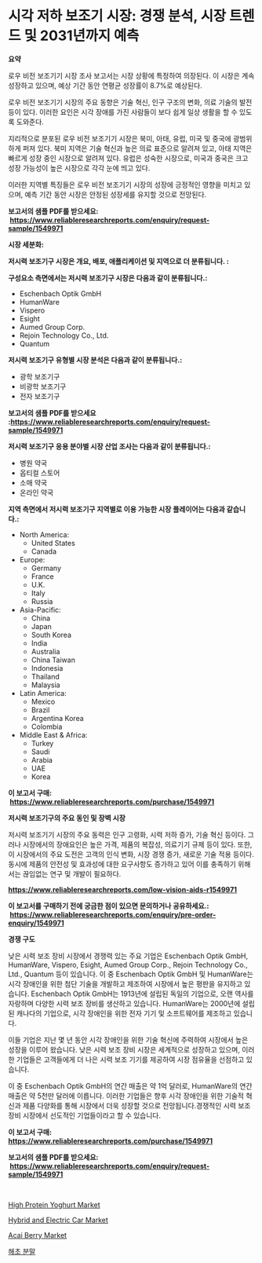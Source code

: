 <p><h1>시각 저하 보조기 시장: 경쟁 분석, 시장 트렌드 및 2031년까지 예측</h1></p><p><strong>요약</strong></p>
<p><p>로우 비전 보조기기 시장 조사 보고서는 시장 상황에 특정하여 의장된다. 이 시장은 계속 성장하고 있으며, 예상 기간 동안 연평균 성장률이 8.7%로 예상된다.</p><p>로우 비전 보조기기 시장의 주요 동향은 기술 혁신, 인구 구조의 변화, 의료 기술의 발전 등이 있다. 이러한 요인은 시각 장애를 가진 사람들이 보다 쉽게 일상 생활을 할 수 있도록 도와준다.</p><p>지리적으로 분포된 로우 비전 보조기기 시장은 북미, 아태, 유럽, 미국 및 중국에 광범위하게 퍼져 있다. 북미 지역은 기술 혁신과 높은 의료 표준으로 알려져 있고, 아태 지역은 빠르게 성장 중인 시장으로 알려져 있다. 유럽은 성숙한 시장으로, 미국과 중국은 크고 성장 가능성이 높은 시장으로 각각 눈에 띄고 있다.</p><p>이러한 지역별 특징들은 로우 비전 보조기기 시장의 성장에 긍정적인 영향을 미치고 있으며, 예측 기간 동안 시장은 안정된 성장세를 유지할 것으로 전망된다.</p></p>
<p><strong>보고서의 샘플 PDF를 받으세요: &nbsp;<a href="https://www.reliableresearchreports.com/enquiry/request-sample/1549971">https://www.reliableresearchreports.com/enquiry/request-sample/1549971</a></strong></p>
<p><strong>시장 세분화:</strong></p>
<p><strong> 저시력 보조기구 시장은 개요, 배포, 애플리케이션 및 지역으로 더 분류됩니다. :</strong></p>
<p><strong>구성요소 측면에서는 저시력 보조기구 시장은 다음과 같이 분류됩니다.:</strong></p>
<p><ul><li>Eschenbach Optik GmbH</li><li>HumanWare</li><li>Vispero</li><li>Esight</li><li>Aumed Group Corp.</li><li>Rejoin Technology Co., Ltd.</li><li>Quantum</li></ul></p>
<p><strong> 저시력 보조기구 유형별 시장 분석은 다음과 같이 분류됩니다.:</strong></p>
<p><ul><li>광학 보조기구</li><li>비광학 보조기구</li><li>전자 보조기구</li></ul></p>
<p><strong>보고서의 샘플 PDF를 받으세요 :<a href="https://www.reliableresearchreports.com/enquiry/request-sample/1549971">https://www.reliableresearchreports.com/enquiry/request-sample/1549971</a></strong></p>
<p><strong> 저시력 보조기구 응용 분야별 시장 산업 조사는 다음과 같이 분류됩니다.:</strong></p>
<p><ul><li>병원 약국</li><li>옵티컬 스토어</li><li>소매 약국</li><li>온라인 약국</li></ul></p>
<p><strong>지역 측면에서 저시력 보조기구 지역별로 이용 가능한 시장 플레이어는 다음과 같습니다.:</strong></p>
<p><ul>
    <li>
        North America:
        <ul>
            <li>United States</li>
            <li>Canada</li>
        </ul>
    </li>
    <li>
        Europe:
        <ul>
            <li>Germany</li>
            <li>France</li>
            <li>U.K.</li>
            <li>Italy</li>
            <li>Russia</li>
        </ul>
    </li>
    <li>
        Asia-Pacific:
        <ul>
            <li>China</li>
            <li>Japan</li>
            <li>South Korea</li>
            <li>India</li>
            <li>Australia</li>
            <li>China Taiwan</li>
            <li>Indonesia</li>
            <li>Thailand</li>
            <li>Malaysia</li>
        </ul>
    </li>
    <li>
        Latin America:
        <ul>
            <li>Mexico</li>
            <li>Brazil</li>
            <li>Argentina Korea</li>
            <li>Colombia</li>
        </ul>
    </li>
    <li>
        Middle East & Africa:
        <ul>
            <li>Turkey</li>
            <li>Saudi</li>
            <li>Arabia</li>
            <li>UAE</li>
            <li>Korea</li>
        </ul>
    </li>
    </ul></p>
<p><strong>이 보고서 구매: &nbsp;<a href="https://www.reliableresearchreports.com/purchase/1549971">https://www.reliableresearchreports.com/purchase/1549971</a></strong></p>
<p><strong>저시력 보조기구의 주요 동인 및 장벽 시장</strong></p>
<p><p>저시력 보조기기 시장의 주요 동력은 인구 고령화, 시력 저하 증가, 기술 혁신 등이다. 그러나 시장에서의 장애요인은 높은 가격, 제품의 복잡성, 의료기기 규제 등이 있다. 또한, 이 시장에서의 주요 도전은 고객의 인식 변화, 시장 경쟁 증가, 새로운 기술 적용 등이다. 동시에 제품의 안전성 및 효과성에 대한 요구사항도 증가하고 있어 이를 충족하기 위해서는 끊임없는 연구 및 개발이 필요하다.</p></p>
<p><strong><a href="https://www.reliableresearchreports.com/low-vision-aids-r1549971">https://www.reliableresearchreports.com/low-vision-aids-r1549971</a></strong></p>
<p><strong>이 보고서를 구매하기 전에 궁금한 점이 있으면 문의하거나 공유하세요.: &nbsp;<a href="https://www.reliableresearchreports.com/enquiry/pre-order-enquiry/1549971">https://www.reliableresearchreports.com/enquiry/pre-order-enquiry/1549971</a></strong></p>
<p><strong>경쟁 구도</strong></p>
<p><p>낮은 시력 보조 장비 시장에서 경쟁력 있는 주요 기업은 Eschenbach Optik GmbH, HumanWare, Vispero, Esight, Aumed Group Corp., Rejoin Technology Co., Ltd., Quantum 등이 있습니다. 이 중 Eschenbach Optik GmbH 및 HumanWare는 시각 장애인을 위한 첨단 기술을 개발하고 제조하여 시장에서 높은 평판을 유지하고 있습니다. Eschenbach Optik GmbH는 1913년에 설립된 독일의 기업으로, 오랜 역사를 자랑하며 다양한 시력 보조 장비를 생산하고 있습니다. HumanWare는 2000년에 설립된 캐나다의 기업으로, 시각 장애인을 위한 전자 기기 및 소프트웨어를 제조하고 있습니다.</p><p>이들 기업은 지난 몇 년 동안 시각 장애인을 위한 기술 혁신에 주력하여 시장에서 높은 성장을 이루어 왔습니다. 낮은 시력 보조 장비 시장은 세계적으로 성장하고 있으며, 이러한 기업들은 고객들에게 더 나은 시력 보조 기기를 제공하여 시장 점유율을 선점하고 있습니다.</p><p>이 중 Eschenbach Optik GmbH의 연간 매출은 약 1억 달러로, HumanWare의 연간 매출은 약 5천만 달러에 이릅니다. 이러한 기업들은 향후 시각 장애인을 위한 기술적 혁신과 제품 다양화를 통해 시장에서 더욱 성장할 것으로 전망됩니다.경쟁적인 시력 보조 장비 시장에서 선도적인 기업들이라고 할 수 있습니다.</p></p>
<p><strong>이 보고서 구매: &nbsp; <a href="https://www.reliableresearchreports.com/purchase/1549971">https://www.reliableresearchreports.com/purchase/1549971</a></strong></p>
<p><strong>보고서의 샘플 PDF를 받으세요: &nbsp;<a href="https://www.reliableresearchreports.com/enquiry/request-sample/1549971">https://www.reliableresearchreports.com/enquiry/request-sample/1549971</a></strong><strong></strong></p>
<p>&nbsp;</p>
<p><p><a href="https://github.com/nancykennedykellievqfqt2/Market-Research-Report-List-1/blob/main/high-protein-yoghurt-market.md">High Protein Yoghurt Market</a></p><p><a href="https://issuu.com/reportprime-2/docs/hybrid-and-electric-car-market-size-2030.pptx">Hybrid and Electric Car Market</a></p><p><a href="https://github.com/seekum/Market-Research-Report-List-2/blob/main/acai-berry-market.md">Acai Berry Market</a></p><p><a href="https://github.com/crfsywufhm81415/Market-Research-Report-List-1/blob/main/600357516915.md">해초 분말</a></p></p>